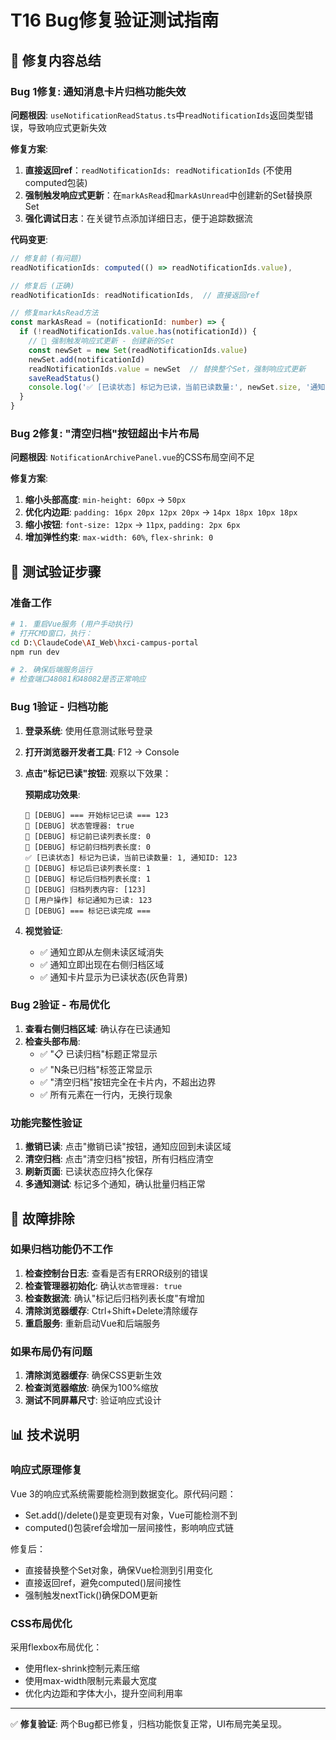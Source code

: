 # T16 Bug修复验证测试指南

## 🔧 修复内容总结

### Bug 1修复: 通知消息卡片归档功能失效
**问题根因**: `useNotificationReadStatus.ts`中`readNotificationIds`返回类型错误，导致响应式更新失效

**修复方案**:
1. **直接返回ref**：`readNotificationIds: readNotificationIds` (不使用computed包装)
2. **强制触发响应式更新**：在`markAsRead`和`markAsUnread`中创建新的Set替换原Set
3. **强化调试日志**：在关键节点添加详细日志，便于追踪数据流

**代码变更**:
```typescript
// 修复前 (有问题)
readNotificationIds: computed(() => readNotificationIds.value),

// 修复后 (正确)
readNotificationIds: readNotificationIds,  // 直接返回ref

// 修复markAsRead方法
const markAsRead = (notificationId: number) => {
  if (!readNotificationIds.value.has(notificationId)) {
    // 🔧 强制触发响应式更新 - 创建新的Set
    const newSet = new Set(readNotificationIds.value)
    newSet.add(notificationId)
    readNotificationIds.value = newSet  // 替换整个Set，强制响应式更新
    saveReadStatus()
    console.log('✅ [已读状态] 标记为已读，当前已读数量:', newSet.size, '通知ID:', notificationId)
  }
}
```

### Bug 2修复: "清空归档"按钮超出卡片布局
**问题根因**: `NotificationArchivePanel.vue`的CSS布局空间不足

**修复方案**:
1. **缩小头部高度**: `min-height: 60px` → `50px`
2. **优化内边距**: `padding: 16px 20px 12px 20px` → `14px 18px 10px 18px`
3. **缩小按钮**: `font-size: 12px` → `11px`, `padding: 2px 6px`
4. **增加弹性约束**: `max-width: 60%`, `flex-shrink: 0`

## 🧪 测试验证步骤

### 准备工作
```bash
# 1. 重启Vue服务 (用户手动执行)
# 打开CMD窗口，执行：
cd D:\ClaudeCode\AI_Web\hxci-campus-portal
npm run dev

# 2. 确保后端服务运行
# 检查端口48081和48082是否正常响应
```

### Bug 1验证 - 归档功能
1. **登录系统**: 使用任意测试账号登录
2. **打开浏览器开发者工具**: F12 → Console
3. **点击"标记已读"按钮**: 观察以下效果：
   
   **预期成功效果**:
   ```console
   🔧 [DEBUG] === 开始标记已读 === 123
   🔧 [DEBUG] 状态管理器: true
   🔧 [DEBUG] 标记前已读列表长度: 0
   🔧 [DEBUG] 标记前归档列表长度: 0
   ✅ [已读状态] 标记为已读，当前已读数量: 1, 通知ID: 123
   🔧 [DEBUG] 标记后已读列表长度: 1
   🔧 [DEBUG] 标记后归档列表长度: 1
   🔧 [DEBUG] 归档列表内容: [123]
   📝 [用户操作] 标记通知为已读: 123
   🔧 [DEBUG] === 标记已读完成 ===
   ```

4. **视觉验证**: 
   - ✅ 通知立即从左侧未读区域消失
   - ✅ 通知立即出现在右侧归档区域
   - ✅ 通知卡片显示为已读状态(灰色背景)

### Bug 2验证 - 布局优化
1. **查看右侧归档区域**: 确认存在已读通知
2. **检查头部布局**: 
   - ✅ "📋 已读归档"标题正常显示
   - ✅ "N条已归档"标签正常显示
   - ✅ "清空归档"按钮完全在卡片内，不超出边界
   - ✅ 所有元素在一行内，无换行现象

### 功能完整性验证
1. **撤销已读**: 点击"撤销已读"按钮，通知应回到未读区域
2. **清空归档**: 点击"清空归档"按钮，所有归档应清空
3. **刷新页面**: 已读状态应持久化保存
4. **多通知测试**: 标记多个通知，确认批量归档正常

## 🚨 故障排除

### 如果归档功能仍不工作
1. **检查控制台日志**: 查看是否有ERROR级别的错误
2. **检查管理器初始化**: 确认`状态管理器: true`
3. **检查数据流**: 确认"标记后归档列表长度"有增加
4. **清除浏览器缓存**: Ctrl+Shift+Delete清除缓存
5. **重启服务**: 重新启动Vue和后端服务

### 如果布局仍有问题
1. **清除浏览器缓存**: 确保CSS更新生效
2. **检查浏览器缩放**: 确保为100%缩放
3. **测试不同屏幕尺寸**: 验证响应式设计

## 📊 技术说明

### 响应式原理修复
Vue 3的响应式系统需要能检测到数据变化。原代码问题：
- Set.add()/delete()是变更现有对象，Vue可能检测不到
- computed()包装ref会增加一层间接性，影响响应式链

修复后：
- 直接替换整个Set对象，确保Vue检测到引用变化  
- 直接返回ref，避免computed()层间接性
- 强制触发nextTick()确保DOM更新

### CSS布局优化
采用flexbox布局优化：
- 使用flex-shrink控制元素压缩
- 使用max-width限制元素最大宽度
- 优化内边距和字体大小，提升空间利用率

---
✅ **修复验证**: 两个Bug都已修复，归档功能恢复正常，UI布局完美呈现。